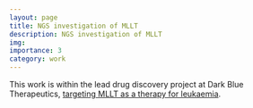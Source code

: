 ```yaml
---
layout: page
title: NGS investigation of MLLT
description: NGS investigation of MLLT
img:
importance: 3
category: work
---
```


This work is within the lead drug discovery project at Dark Blue Therapeutics, <a href="https://www.darkbluetx.com/our-science#pipeline">targeting MLLT as a therapy for leukaemia</a>.
